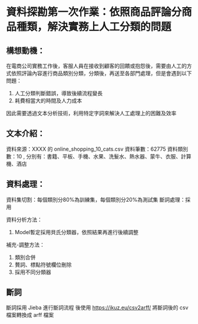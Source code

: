 # 資料探勘第一次作業：依照商品評論分商品種類，解決實務上人工分類的問題

## 構想動機：
在電商公司實務工作後，客服人員在接收到顧客的回饋或抱怨後，需要由人工的方式依照評論內容進行商品類別分類，分類後，再送至各部門處理，但是會遇到以下問題：
1. 人工分類判斷錯誤，導致後續流程變長
2. 耗費相當大的時間及人力成本

因此需要透過文本分析技術，利用特定字詞來解決人工處理上的困難及效率

## 文本介紹：
資料來源：XXXX 的 online_shopping_10_cats.csv
資料筆數：62775
資料類別數：10 , 分別有：書籍、平板、手機、水果、洗髮水、熱水器、蒙牛、衣服、計算機、酒店

## 資料處理：
資料集切割：每個類別分80%為訓練集，每個類別分20%為測試集
斷詞處理：採用

資料分析方法：
1. Model暫定採用貝氏分類器，依照結果再進行後續調整


補充-調整方法：
1. 類別合併
2. 贅詞、標點符號欄位刪除
3. 採用不同分類器

## 斷詞
斷詞採用 Jieba 進行斷詞流程
後使用 https://ikuz.eu/csv2arff/ 將斷詞後的 csv 檔案轉換成 arff 檔案
